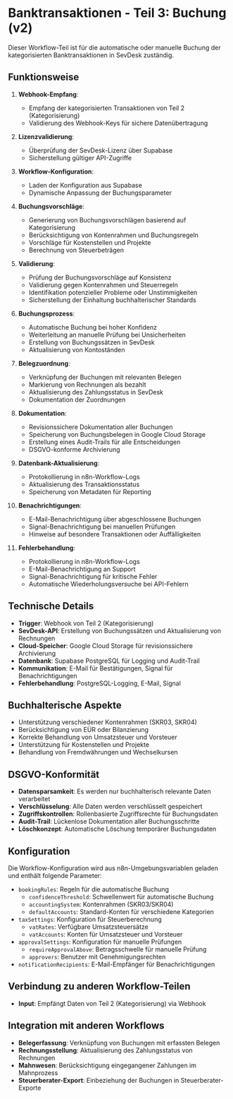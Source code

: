 # Banktransaktionen - Teil 3: Buchung (v2)

Dieser Workflow-Teil ist für die automatische oder manuelle Buchung der kategorisierten Banktransaktionen in SevDesk zuständig.

## Funktionsweise

1. **Webhook-Empfang**:
   - Empfang der kategorisierten Transaktionen von Teil 2 (Kategorisierung)
   - Validierung des Webhook-Keys für sichere Datenübertragung

2. **Lizenzvalidierung**:
   - Überprüfung der SevDesk-Lizenz über Supabase
   - Sicherstellung gültiger API-Zugriffe

3. **Workflow-Konfiguration**:
   - Laden der Konfiguration aus Supabase
   - Dynamische Anpassung der Buchungsparameter

3. **Buchungsvorschläge**:
   - Generierung von Buchungsvorschlägen basierend auf Kategorisierung
   - Berücksichtigung von Kontenrahmen und Buchungsregeln
   - Vorschläge für Kostenstellen und Projekte
   - Berechnung von Steuerbeträgen

4. **Validierung**:
   - Prüfung der Buchungsvorschläge auf Konsistenz
   - Validierung gegen Kontenrahmen und Steuerregeln
   - Identifikation potenzieller Probleme oder Unstimmigkeiten
   - Sicherstellung der Einhaltung buchhalterischer Standards

5. **Buchungsprozess**:
   - Automatische Buchung bei hoher Konfidenz
   - Weiterleitung an manuelle Prüfung bei Unsicherheiten
   - Erstellung von Buchungssätzen in SevDesk
   - Aktualisierung von Kontoständen

6. **Belegzuordnung**:
   - Verknüpfung der Buchungen mit relevanten Belegen
   - Markierung von Rechnungen als bezahlt
   - Aktualisierung des Zahlungsstatus in SevDesk
   - Dokumentation der Zuordnungen

8. **Dokumentation**:
   - Revisionssichere Dokumentation aller Buchungen
   - Speicherung von Buchungsbelegen in Google Cloud Storage
   - Erstellung eines Audit-Trails für alle Entscheidungen
   - DSGVO-konforme Archivierung

9. **Datenbank-Aktualisierung**:
   - Protokollierung in n8n-Workflow-Logs
   - Aktualisierung des Transaktionsstatus
   - Speicherung von Metadaten für Reporting

10. **Benachrichtigungen**:
    - E-Mail-Benachrichtigung über abgeschlossene Buchungen
    - Signal-Benachrichtigung bei manuellen Prüfungen
    - Hinweise auf besondere Transaktionen oder Auffälligkeiten

11. **Fehlerbehandlung**:
    - Protokollierung in n8n-Workflow-Logs
    - E-Mail-Benachrichtigung an Support
    - Signal-Benachrichtigung für kritische Fehler
    - Automatische Wiederholungsversuche bei API-Fehlern

## Technische Details

- **Trigger**: Webhook von Teil 2 (Kategorisierung)
- **SevDesk-API**: Erstellung von Buchungssätzen und Aktualisierung von Rechnungen
- **Cloud-Speicher**: Google Cloud Storage für revisionssichere Archivierung
- **Datenbank**: Supabase PostgreSQL für Logging und Audit-Trail
- **Kommunikation**: E-Mail für Bestätigungen, Signal für Benachrichtigungen
- **Fehlerbehandlung**: PostgreSQL-Logging, E-Mail, Signal

## Buchhalterische Aspekte

- Unterstützung verschiedener Kontenrahmen (SKR03, SKR04)
- Berücksichtigung von EÜR oder Bilanzierung
- Korrekte Behandlung von Umsatzsteuer und Vorsteuer
- Unterstützung für Kostenstellen und Projekte
- Behandlung von Fremdwährungen und Wechselkursen

## DSGVO-Konformität

- **Datensparsamkeit**: Es werden nur buchhalterisch relevante Daten verarbeitet
- **Verschlüsselung**: Alle Daten werden verschlüsselt gespeichert
- **Zugriffskontrollen**: Rollenbasierte Zugriffsrechte für Buchungsdaten
- **Audit-Trail**: Lückenlose Dokumentation aller Buchungsschritte
- **Löschkonzept**: Automatische Löschung temporärer Buchungsdaten

## Konfiguration

Die Workflow-Konfiguration wird aus n8n-Umgebungsvariablen geladen und enthält folgende Parameter:

- `bookingRules`: Regeln für die automatische Buchung
  - `confidenceThreshold`: Schwellenwert für automatische Buchung
  - `accountingSystem`: Kontenrahmen (SKR03/SKR04)
  - `defaultAccounts`: Standard-Konten für verschiedene Kategorien
- `taxSettings`: Konfiguration für Steuerberechnung
  - `vatRates`: Verfügbare Umsatzsteuersätze
  - `vatAccounts`: Konten für Umsatzsteuer und Vorsteuer
- `approvalSettings`: Konfiguration für manuelle Prüfungen
  - `requireApprovalAbove`: Betragsschwelle für manuelle Prüfung
  - `approvers`: Benutzer mit Genehmigungsrechten
- `notificationRecipients`: E-Mail-Empfänger für Benachrichtigungen

## Verbindung zu anderen Workflow-Teilen

- **Input**: Empfängt Daten von Teil 2 (Kategorisierung) via Webhook

## Integration mit anderen Workflows

- **Belegerfassung**: Verknüpfung von Buchungen mit erfassten Belegen
- **Rechnungsstellung**: Aktualisierung des Zahlungsstatus von Rechnungen
- **Mahnwesen**: Berücksichtigung eingegangener Zahlungen im Mahnprozess
- **Steuerberater-Export**: Einbeziehung der Buchungen in Steuerberater-Exporte

